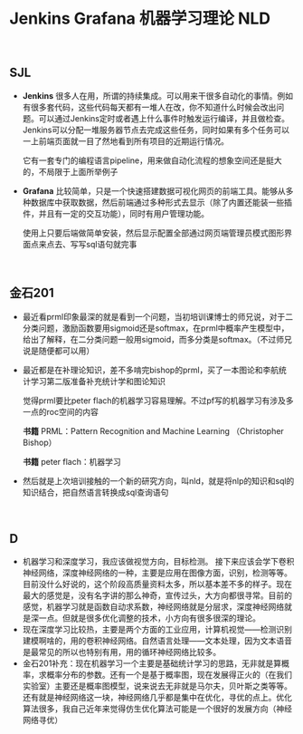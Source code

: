 # Jenkins Grafana 机器学习理论 NLD
<br/>

## SJL
- **Jenkins** 很多人在用，所谓的持续集成。可以用来干很多自动化的事情。例如有很多套代码，这些代码每天都有一堆人在改，你不知道什么时候会改出问题。可以通过Jenkins定时或者遇上什么事件时触发运行编译，并且做检查。Jenkins可以分配一堆服务器节点去完成这些任务，同时如果有多个任务可以一上前端页面就一目了然地看到所有项目的近期运行情况。
  
  它有一套专门的编程语言pipeline，用来做自动化流程的想象空间还是挺大的，不局限于上面所举例子
- **Grafana** 比较简单，只是一个快速搭建数据可视化网页的前端工具。能够从多种数据库中获取数据，然后前端通过多种形式去显示（除了内置还能装一些插件，并且有一定的交互功能），同时有用户管理功能。
  
  使用上只要后端做简单安装，然后显示配置全部通过网页端管理员模式图形界面点来点去、写写sql语句就完事
  
<br/>

## 金石201
- 最近看prml印象最深的就是看到一个问题，当初培训课博士的师兄说，对于二分类问题，激励函数要用sigmoid还是softmax，在prml中概率产生模型中，给出了解释，在二分类问题一般用sigmoid，而多分类是softmax。（不过师兄说是随便都可以用）

- 最近都是在补理论知识，差不多啃完bishop的prml，买了一本图论和李航统计学习第二版准备补充统计学和图论知识
  
  觉得prml要比peter flach的机器学习容易理解。不过pf写的机器学习有涉及多一点的roc空间的内容
  
  **书籍** PRML：Pattern Recognition and Machine Learning （Christopher Bishop）

  **书籍** peter flach：机器学习

- 然后就是上次培训接触的一个新的研究方向，叫nld，就是将nlp的知识和sql的知识结合，把自然语言转换成sql查询语句

<br/>

## D
- 机器学习和深度学习，我应该做视觉方向，目标检测。
  接下来应该会学下卷积神经网络，深度神经网络的一种，主要是应用在图像方面，识别，检测等等。目前没什么好说的，这个阶段高质量资料太多，所以基本差不多的样子。现在最大的感觉是，没有名字讲的那么神奇，宣传过头，大方向都很寻常。目前的感觉，机器学习就是函数自动求系数，神经网络就是分层求，深度神经网络就是深一点。但就是很多优化调整的技术，小方向有很多很深的理论。
- 现在深度学习比较热，主要是两个方面的工业应用，计算机视觉——检测识别建模啊啥的，用的卷积神经网络。自然语言处理——文本处理，因为文本语音是最常见的所以也特别有用，用的循环神经网络比较多。
- 金石201补充：现在机器学习一个主要是基础统计学习的思路，无非就是算概率，求概率分布的参数。还有一个是基于概率图，现在发展得正火的（在我们实验室）主要还是概率图模型，说来说去无非就是马尔夫，贝叶斯之类等等。还有就是神经网络这一块，神经网络几乎都是集中在优化，寻优的点上。优化算法很多，我自己近年来觉得仿生优化算法可能是一个很好的发展方向（神经网络寻优）
<br/>